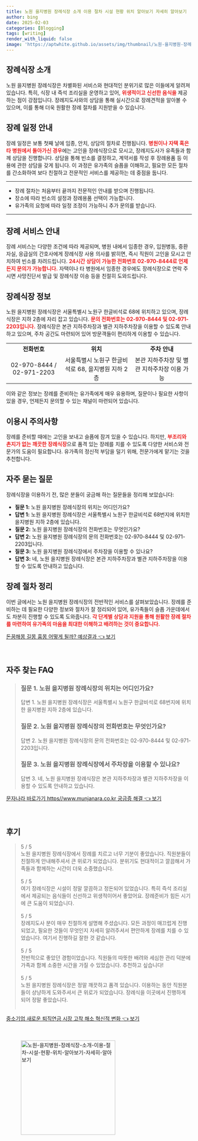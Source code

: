 ```yaml
---
title: 노원 을지병원 장례식장 소개 이용 절차 시설 현황 위치 알아보기 자세히 알아보기
author: bing
date: 2025-02-03
categories: [Blogging]
tags: [writing]
render_with_liquid: false
image: 'https://aptwhite.github.io/assets/img/thumbnail/노원-을지병원-장례식장-소개-이용-절차-시설-현황-위치-알아보기-자세히-알아보기.webp'
---
```



<h2 id='장례식장 소개'>장례식장 소개</h2>

<p>노원 을지병원 장례식장은 차별화된 서비스와 현대적인 분위기로 많은 이들에게 알려져 있습니다. 특히, 식장 내 즉석 조리실을 운영하고 있어, <b><span style="color: #ee2323;">위생적이고 신선한 음식을</span></b> 제공하는 점이 강점입니다. 장례지도사와의 상담을 통해 실시간으로 장례견적을 알아볼 수 있으며, 이를 통해 더욱 원활한 장례 절차를 지원받을 수 있습니다.</p>

<h2 id='장례 일정 안내'>장례 일정 안내</h2>

<p>장례 일정은 보통 첫째 날에 임종, 안치, 상담의 절차로 진행됩니다. <b><span style="color: #ee2323;">병원이나 자택 혹은 타 병원에서 돌아가신 경우</span></b>에는 고인을 장례식장으로 모시고, 장례지도사가 유족들과 함께 상담을 진행합니다. 상담을 통해 빈소를 결정하고, 계약서를 작성 후 장례용품 등 이용에 관한 상담을 갖게 됩니다. 이 과정은 유가족의 슬픔을 이해하고, 필요한 모든 절차를 간소화하여 보다 친절하고 전문적인 서비스를 제공하는 데 중점을 둡니다.</p>

<hr />

<ul>
    <li>장례 절차는 처음부터 끝까지 전문적인 안내를 받으며 진행됩니다.</li>
    <li>장소에 따라 빈소의 설정과 장례용품 선택이 가능합니다.</li>
    <li>유가족의 요청에 따라 일정 조정이 가능하니 추가 문의를 받습니다.</li>
</ul>

<hr />

<h2 id='장례 서비스 안내'>장례 서비스 안내</h2>

<p>장례 서비스는 다양한 조건에 따라 제공되며, 병원 내에서 임종한 경우, 입원병동, 중환자실, 응급실의 간호사에게 장례식장 사용 의사를 밝히면, 즉시 직원이 고인을 모시고 안치하여 빈소를 차려드립니다. <b><span style="color: #ee2323;">24시간 상담이 가능한 전화번호 02-970-8444로 언제든지 문의가 가능합니다.</span></b> 자택이나 타 병원에서 임종한 경우에도 장례식장으로 연락 주시면 사망진단서 발급 및 장례식장 이송 등을 친절히 도와드립니다.</p>

<h2 id='장례식장 정보'>장례식장 정보</h2>

<p>노원 을지병원 장례식장은 서울특별시 노원구 한글비석로 68에 위치하고 있으며, 장례식장은 지하 2층에 자리 잡고 있습니다. <b><span style="color: #ee2323;">문의 전화번호는 02-970-8444 및 02-971-2203입니다.</span></b> 장례식장은 본관 지하주차장과 별관 지하주차장을 이용할 수 있도록 안내하고 있으며, 주차 공간도 마련되어 있어 방문객들이 편리하게 이용할 수 있습니다.</p>

<table>
    <tr>
        <td style="text-align: center; height: 17px;"><b>전화번호</b></td>
        <td style="text-align: center; height: 17px;"><b>위치</b></td>
        <td style="text-align: center; height: 17px;"><b>주차 안내</b></td>
    </tr>
    <tr>
        <td style="text-align: center; height: 17px;">02-970-8444 / 02-971-2203</td>
        <td style="text-align: center; height: 17px;">서울특별시 노원구 한글비석로 68, 을지병원 지하 2층</td>
        <td style="text-align: center; height: 17px;">본관 지하주차장 및 별관 지하주차장 이용 가능</td>
    </tr>
</table>

<p>이와 같은 정보는 장례를 준비하는 유가족에게 매우 유용하며, 질문이나 필요한 사항이 있을 경우, 언제든지 문의할 수 있는 채널이 마련되어 있습니다.</p>

<h2 id='이용시 주의사항'>이용시 주의사항</h2>

<p>장례를 준비할 때에는 고인을 보내고 슬픔에 잠겨 있을 수 있습니다. 하지만, <b><span style="color: #ee2323;">부조리와 촌지가 없는 깨끗한 장례식장</span></b>으로 품격 있는 장례를 치를 수 있도록 다양한 서비스와 전문가의 도움이 필요합니다. 유가족의 정신적 부담을 덜기 위해, 전문가에게 맡기는 것을 추천합니다.</p>

<h2 id='자주 묻는 질문'>자주 묻는 질문</h2>

<p>장례식장을 이용하기 전, 많은 분들이 궁금해 하는 질문들을 정리해 보았습니다:</p>

<ul>
    <li><b>질문 1:</b> 노원 을지병원 장례식장의 위치는 어디인가요?</li>
    <li><b>답변 1:</b> 노원 을지병원 장례식장은 서울특별시 노원구 한글비석로 68번지에 위치한 을지병원 지하 2층에 있습니다.</li>
    <li><b>질문 2:</b> 노원 을지병원 장례식장의 전화번호는 무엇인가요?</li>
    <li><b>답변 2:</b> 노원 을지병원 장례식장의 문의 전화번호는 02-970-8444 및 02-971-2203입니다.</li>
    <li><b>질문 3:</b> 노원 을지병원 장례식장에서 주차장을 이용할 수 있나요?</li>
    <li><b>답변 3:</b> 네, 노원 을지병원 장례식장은 본관 지하주차장과 별관 지하주차장을 이용할 수 있도록 안내하고 있습니다.</li>
</ul>

<h2 id='장례 절차 정리'>장례 절차 정리</h2>

<p>이번 글에서는 노원 을지병원 장례식장의 전반적인 서비스를 살펴보았습니다. 장례를 준비하는 데 필요한 다양한 정보와 절차가 잘 정리되어 있어, 유가족들이 슬픔 가운데에서도 차분히 진행할 수 있도록 도와줍니다. <b><span style="color: #ee2323;">각 단계별 상담과 지원을 통해 원활한 장례 절차를 마련하여 유가족의 마음을 최대한 이해하고 배려하는 것이 중요합니다.</span></b></p>


<p><a class="click-button" title="돈꿈해몽 길몽 흉몽 어떻게 될까? 예상결과" href="https://aptwhite.github.io/posts/%EB%8F%88%EA%BF%88%ED%95%B4%EB%AA%BD-%EA%B8%B8%EB%AA%BD-%ED%9D%89%EB%AA%BD-%EC%96%B4%EB%96%BB%EA%B2%8C-%EB%90%A0%EA%B9%8C-%EC%98%88%EC%83%81%EA%B2%B0%EA%B3%BC/" rel="dofollow">돈꿈해몽 길몽 흉몽 어떻게 될까? 예상결과 👈 보기</a></p><br>
<h2 id='자주_찾는_FAQ'>자주 찾는 FAQ</h2>
<div itemscope="" itemtype="https://schema.org/FAQPage"> 
<blockquote> 
<div itemscope="" itemprop="mainEntity" itemtype="https://schema.org/Question"> 
<h3 itemprop="name">질문 1. 노원 을지병원 장례식장의 위치는 어디인가요?</h3> 
<div itemscope="" itemprop="acceptedAnswer" itemtype="https://schema.org/Answer"> 
<span itemprop="text"> 
<p>답변 1. 노원 을지병원 장례식장은 서울특별시 노원구 한글비석로 68번지에 위치한 을지병원 지하 2층에 있습니다.</p> 
</span> 
</div> 
</div> 

<div itemscope="" itemprop="mainEntity" itemtype="https://schema.org/Question"> 
<h3 itemprop="name">질문 2. 노원 을지병원 장례식장의 전화번호는 무엇인가요?</h3> 
<div itemscope="" itemprop="acceptedAnswer" itemtype="https://schema.org/Answer"> 
<span itemprop="text"> 
<p>답변 2. 노원 을지병원 장례식장의 문의 전화번호는 02-970-8444 및 02-971-2203입니다.</p> 
</span> 
</div> 
</div> 

<div itemscope="" itemprop="mainEntity" itemtype="https://schema.org/Question"> 
<h3 itemprop="name">질문 3. 노원 을지병원 장례식장에서 주차장을 이용할 수 있나요?</h3> 
<div itemscope="" itemprop="acceptedAnswer" itemtype="https://schema.org/Answer"> 
<span itemprop="text"> 
<p>답변 3. 네, 노원 을지병원 장례식장은 본관 지하주차장과 별관 지하주차장을 이용할 수 있도록 안내하고 있습니다.</p> 
</span> 
</div> 
</div> 
</blockquote> 
</div>
<p><a class="click-button" title="문자나라 바로가기 https//www.munjanara.co.kr 궁금증 해결" href="https://aptwhite.github.io/posts/%EB%AC%B8%EC%9E%90%EB%82%98%EB%9D%BC-%EB%B0%94%EB%A1%9C%EA%B0%80%EA%B8%B0-httpswww.munjanara.co.kr-%EA%B6%81%EA%B8%88%EC%A6%9D-%ED%95%B4%EA%B2%B0/" rel="dofollow">문자나라 바로가기 https//www.munjanara.co.kr 궁금증 해결 👈 보기</a></p><br>
<h2 id='후기'>후기</h2>
<div itemscope itemtype="https://schema.org/Product">
  <blockquote>
  <div itemprop="review" itemscope itemtype="https://schema.org/Review">
      <div itemprop="reviewRating" itemscope itemtype="https://schema.org/Rating"> <span itemprop="ratingValue">5</span> / <span itemprop="bestRating">5</span> </div>
      <span itemprop="reviewBody">노원 을지병원 장례식장에서 장례를 치르고 너무 기분이 좋았습니다. 직원분들이 친절하게 안내해주셔서 큰 위로가 되었습니다. 분위기도 현대적이고 깔끔해서 가족들과 함께하는 시간이 더욱 소중했습니다.</span>
  </div>
  <br>
  <div itemprop="review" itemscope itemtype="https://schema.org/Review">
      <div itemprop="reviewRating" itemscope itemtype="https://schema.org/Rating"> <span itemprop="ratingValue">5</span> / <span itemprop="bestRating">5</span> </div>
      <span itemprop="reviewBody">여기 장례식장은 시설이 정말 깔끔하고 정돈되어 있었습니다. 특히 즉석 조리실에서 제공되는 음식들이 신선하고 위생적이어서 좋았어요. 장례준비가 힘든 시기에 큰 도움이 되었습니다.</span>
  </div>
  <br>
  <div itemprop="review" itemscope itemtype="https://schema.org/Review">
      <div itemprop="reviewRating" itemscope itemtype="https://schema.org/Rating"> <span itemprop="ratingValue">5</span> / <span itemprop="bestRating">5</span> </div>
      <span itemprop="reviewBody">장례지도사 분이 매우 친절하게 설명해 주셨습니다. 모든 과정이 매끄럽게 진행되었고, 필요한 것들이 무엇인지 자세히 알려주셔서 편안하게 장례를 치를 수 있었습니다. 여기서 진행하길 잘한 것 같습니다.</span>
  </div>
  <br>
  <div itemprop="review" itemscope itemtype="https://schema.org/Review">
      <div itemprop="reviewRating" itemscope itemtype="https://schema.org/Rating"> <span itemprop="ratingValue">5</span> / <span itemprop="bestRating">5</span> </div>
      <span itemprop="reviewBody">전반적으로 좋았던 경험이었습니다. 직원들의 따뜻한 배려와 세심한 관리 덕분에 가족과 함께 소중한 시간을 가질 수 있었습니다. 추천하고 싶습니다!</span>
  </div>
  <br>
  <div itemprop="review" itemscope itemtype="https://schema.org/Review">
      <div itemprop="reviewRating" itemscope itemtype="https://schema.org/Rating"> <span itemprop="ratingValue">5</span> / <span itemprop="bestRating">5</span> </div>
      <span itemprop="reviewBody">노원 을지병원 장례식장은 정말 깨끗하고 품격 있습니다. 이용하는 동안 직원분들이 상냥하게 도와주셔서 큰 위로가 되었습니다. 장례식을 이곳에서 진행하게 되어 정말 좋았습니다.</span>
  </div>
  <br>
  </blockquote>
</div>
<p><a class="click-button" title="중소기업 새로운 퇴직연금 시장 고착 해소 혁신적 변화" href="https://aptwhite.github.io/posts/%EC%A4%91%EC%86%8C%EA%B8%B0%EC%97%85-%EC%83%88%EB%A1%9C%EC%9A%B4-%ED%87%B4%EC%A7%81%EC%97%B0%EA%B8%88-%EC%8B%9C%EC%9E%A5-%EA%B3%A0%EC%B0%A9-%ED%95%B4%EC%86%8C-%ED%98%81%EC%8B%A0%EC%A0%81-%EB%B3%80%ED%99%94/" rel="dofollow">중소기업 새로운 퇴직연금 시장 고착 해소 혁신적 변화 👈 보기</a></p><br>
<figure class="image"><img src="https://aptwhite.github.io/assets/img/thumbnail/노원-을지병원-장례식장-소개-이용-절차-시설-현황-위치-알아보기-자세히-알아보기.webp" alt="노원-을지병원-장례식장-소개-이용-절차-시설-현황-위치-알아보기-자세히-알아보기" width="256" height="256"></figure>